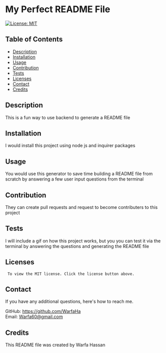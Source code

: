 # My Perfect README File
[![License: MIT](https://img.shields.io/badge/License-MIT-yellow.svg)](https://opensource.org/licenses/MIT)


## Table of Contents
* [Description](#description)
* [Installation](#installation)
* [Usage](#usage)
* [Contribution](#contribution)
* [Tests](#test)
* [Licenses](#licenses)
* [Contact](#contact)
* [Credits](#credits)
## Description
This is a fun way to use backend to generate a README file
## Installation
I would install this project using node js and inquirer packages
## Usage
You would use this generator to save time building a README file from scratch by answering a few user input questions from the terminal
## Contribution
They can create pull requests and request to become contributers to this project
## Tests
I will include a gif on how this project works, but you you can test it via the terminal by answering the questions and generating the README file
## Licenses
     To view the MIT license. Click the license button above.
## Contact
If you have any additional questions, here's how to reach me.

GitHub: https://github.com/WarfaHa  
Email: Warfa60@gmail.com

## Credits
This README file was created by Warfa Hassan
